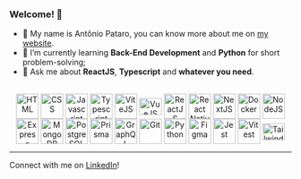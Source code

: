 ### Welcome! 👋

- 👤 My name is Antônio Pataro, you can know more about me on [my website](https://www.antoniopataro.dev).
- 🌱 I’m currently learning **Back-End Development** and **Python** for short problem-solving;
- 💬 Ask me about **ReactJS**, **Typescript** and **whatever you need**.

<div style="display: inline_block" align="center"><br>
  <a href="https://developer.mozilla.org/pt-BR/docs/Web/HTML" target="_blank">
  <img align="center" title="HTML" alt="HTML" height="45" width="40" src="https://user-images.githubusercontent.com/87823281/181044759-dcf33c94-1a33-4247-aa71-e61fda4a030c.svg"></a>
  <a href="https://www.w3schools.com/css/" target="_blank">
  <img align="center" title="CSS" alt="CSS" height="45" width="40" src="https://user-images.githubusercontent.com/87823281/181045177-0d537333-ce43-4d05-842b-e573cf1c5a88.svg"></a>
  <a href="https://developer.mozilla.org/pt-BR/docs/Web/JavaScript" target="_blank">
  <img align="center" title="Javascript" alt="Javascript" height="45" width="40" src="https://user-images.githubusercontent.com/87823281/181045156-87c8d141-3767-48bf-a2b5-3d882f308bb1.svg"></a>
  <a href="https://www.typescriptlang.org/" target="_blank">
  <img align="center" title="Typescript" alt="Typescript" height="45" width="40" src="https://user-images.githubusercontent.com/87823281/181045174-aeefe104-3966-491c-8d95-23f43050dbd0.svg"></a>
  <a href="https://vitejs.dev/" target="_blank">
      <img align="center" title="ViteJS" alt="ViteJS" height="45" width="40" src="https://user-images.githubusercontent.com/87823281/182053707-047fc95d-6891-427b-9a98-065b20a25a30.svg"></a>
  <a href="https://vuejs.org/" target="_blank">
  <img align="center" alt="VueJS" title="VueJS" height="30" width="40" src="https://user-images.githubusercontent.com/87823281/183668077-2b894457-e985-4cb3-976c-bbe8c3db0563.svg"></a>
  <a href="https://reactjs.org/" target="_blank">
  <img align="center" title="ReactJS" alt="ReactJS" height="45" width="40" src="https://user-images.githubusercontent.com/87823281/181045172-a17b3a91-5442-4487-927e-0bd2920458b0.svg"></a>
  <a href="https://reactnative.dev/" target="_blank">
  <img align="center" title="React Native" alt="React Native" height="45" width="40" src="https://user-images.githubusercontent.com/87823281/181045173-33acd72c-077f-48be-a629-7172e84d6112.svg"></a>
  <a href="https://nextjs.org/" target="_blank">
  <img align="center" title="NextJS" alt="NextJS" height="45" width="40" src="https://user-images.githubusercontent.com/87823281/181045161-7fb9fce5-a974-4c57-8770-084f35765ef6.svg"></a>
  <a href="https://www.docker.com/" target="_blank">
  <img align="center" title="Docker" alt="Docker" height="45" width="40" src="https://user-images.githubusercontent.com/87823281/183230972-963593c1-a61b-4250-9266-92be14b8d5ab.svg"></a>
  <a href="https://nodejs.org/" target="_blank">
  <img align="center" title="NodeJS" alt="NodeJS" height="45" width="40" src="https://user-images.githubusercontent.com/87823281/181045165-d54bb1c2-43da-46b1-a38b-661ff97a1b5b.svg"></a>
  <a href="https://expressjs.com/" target="_blank">
  <img align="center" title="Express" alt="Express" height="45" width="40" src="https://user-images.githubusercontent.com/87823281/181045179-daeb6bd4-5b13-4346-b8b8-57595d6a9fd5.svg"></a>
  <a href="https://www.mongodb.com/" target="_blank">
  <img align="center" title="MongoDB" alt="MongoDB" height="45" width="40" src="https://user-images.githubusercontent.com/87823281/181045158-2488b90b-171c-4999-9141-33f1f8a6696b.svg"></a>
  <a href="https://www.postgresql.org/" target="_blank">
  <img align="center" title="PostgreSQL" alt="PostgreSQL" height="45" width="40" src="https://user-images.githubusercontent.com/87823281/185008096-730b7d2b-2e85-4f96-87d6-38398e77477c.svg"></a>
  <a href="https://www.prisma.io/" target="_blank">
  <img align="center" title="Prisma" alt="Prisma" height="45" width="40" src="https://user-images.githubusercontent.com/87823281/185008303-c8893e5a-2183-4cc6-9a5a-099958265650.svg"></a>
  <a href="https://graphql.org/" target="_blank">
  <img align="center" title="GraphQL" alt="GraphQL" height="45" width="40" src="https://user-images.githubusercontent.com/87823281/185936639-b4736566-ba92-4113-994d-6b115ce5dcfb.svg"></a>
  <a href="https://git-scm.com/" target="_blank">
  <img align="center" title="Git" alt="Git" height="45" width="40" src="https://user-images.githubusercontent.com/87823281/181045152-8c4d755f-dc56-405c-a3c3-0cf5fe888eb7.svg"></a>
  <a href="https://www.python.org/" target="_blank">
  <img align="center" title="Python" alt="Python" height="45" width="40" src="https://user-images.githubusercontent.com/87823281/181045168-f5eabc2a-d76b-4982-81c4-62a8c05df0b3.svg"></a>
  <a href="https://www.figma.com/" target="_blank">
  <img align="center" title="Figma" alt="Figma" height="45" width="40" src="https://user-images.githubusercontent.com/87823281/181045181-af2f3c3a-d62d-43ce-bf83-1dc59576f66f.svg"></a>
  <a href="https://jestjs.io/" target="_blank">
  <img align="center" title="Jest" alt="Jest" height="45" width="40" src="https://user-images.githubusercontent.com/87823281/185008397-4a885df3-2a1f-4c31-96de-0640740b687d.svg"></a>
  <a href="https://vitest.dev/" target="_blank">
  <img align="center" title="Vitest" alt="Vitest" height="45" width="40" src="https://user-images.githubusercontent.com/87823281/185008532-101a9f7d-a02c-4c25-b809-3d00d1aee445.svg"></a>
  <a href="https://tailwindcss.com/" target="_blank">
  <img align="center" alt="TailwindCSS" title="TailwindCSS" height="30" width="40" src="https://user-images.githubusercontent.com/87823281/183668264-c44f271e-4719-461f-8112-fee8e558cac0.svg"></a>
</div>

---



Connect with me on [LinkedIn](https://www.linkedin.com/in/antoniopataro/)!
